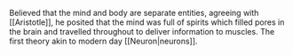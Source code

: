 Believed that the mind and body are separate entities, agreeing with [[Aristotle]], he posited that the mind was full of spirits which filled pores in the brain and travelled throughout to deliver information to muscles. The first theory akin to modern day [[Neuron|neurons]].